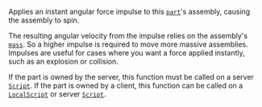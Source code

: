 Applies an instant angular force impulse to this [`part`](https://create.roblox.com/docs/reference/engine/classes/BasePart)'s
assembly, causing the assembly to spin.

The resulting angular velocity from the impulse relies on the assembly's
[`mass`](https://create.roblox.com/docs/reference/engine/classes/BasePart#AssemblyMass). So a higher impulse is required to
move more massive assemblies. Impulses are useful for cases where you want
a force applied instantly, such as an explosion or collision.

If the part is owned by the server, this function must be called on a
server [`Script`](https://create.roblox.com/docs/reference/engine/classes/Script). If the part is owned by a client, this function can
be called on a [`LocalScript`](https://create.roblox.com/docs/reference/engine/classes/LocalScript) or server [`Script`](https://create.roblox.com/docs/reference/engine/classes/Script).